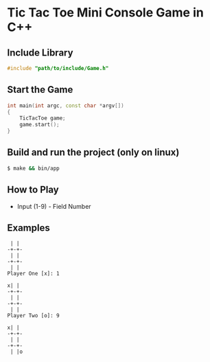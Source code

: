 # Tic Tac Toe Mini Console Game in C++
## Include Library
```cpp
#include "path/to/include/Game.h"
```

## Start the Game
```cpp
int main(int argc, const char *argv[])
{
    TicTacToe game;
    game.start();
}
```

## Build and run the project (only on linux)
```bash
$ make && bin/app
```

## How to Play
* Input (1-9) - Field Number

## Examples
```
 | | 
-+-+-
 | | 
-+-+-
 | | 
Player One [x]: 1

x| | 
-+-+-
 | | 
-+-+-
 | | 
Player Two [o]: 9

x| | 
-+-+-
 | | 
-+-+-
 | |o
```